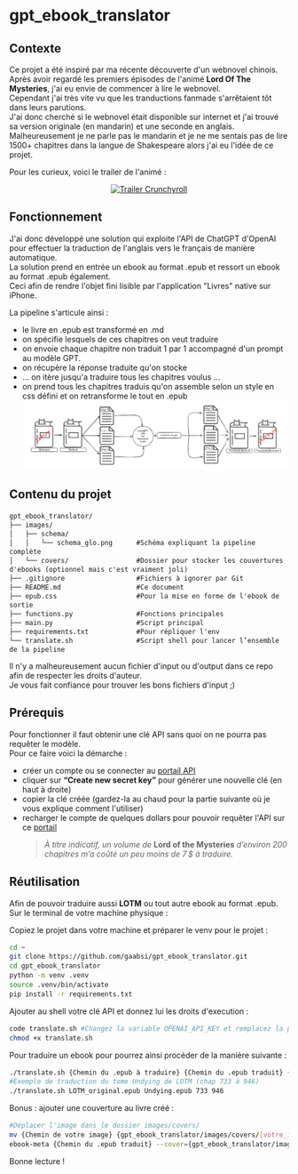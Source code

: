 # gpt_ebook_translator

## Contexte
Ce projet a été inspiré par ma récente découverte d'un webnovel chinois.  
Après avoir regardé les premiers épisodes de l'animé **Lord Of The Mysteries**, j'ai eu envie de commencer à lire le webnovel.  
Cependant j'ai très vite vu que les tranductions fanmade s'arrêtaient tôt dans leurs parutions.  
J'ai donc cherché si le webnovel était disponible sur internet et j'ai trouvé sa version originale (en mandarin) et une seconde en anglais.  
Malheureusement je ne parle pas le mandarin et je ne me sentais pas de lire 1500+ chapitres dans la langue de Shakespeare alors j'ai eu l'idée de ce projet. 

Pour les curieux, voici le trailer de l'animé :  

<p align="center">
  <a href="https://youtu.be/cbdDMWAuHks?si=0Xe5hF28gJ_pu6Xc">
    <img src="https://img.youtube.com/vi/cbdDMWAuHks/0.jpg" alt="Trailer Crunchyroll">
  </a>
</p>

## Fonctionnement
J'ai donc développé une solution qui exploite l'API de ChatGPT d'OpenAI pour effectuer la traduction de l'anglais vers le français de manière automatique.  
La solution prend en entrée un ebook au format .epub et ressort un ebook au format .epub également.  
Ceci afin de rendre l'objet fini lisible par l'application "Livres" native sur iPhone.  

La pipeline s'articule ainsi : 
- le livre en .epub est transformé en .md 
- on spécifie lesquels de ces chapitres on veut traduire
- on envoie chaque chapitre non traduit 1 par 1 accompagné d'un prompt au modèle GPT. 
- on récupère la réponse traduite qu'on stocke 
- ... on itère jusqu'a traduire tous les chapitres voulus ...
- on prend tous les chapitres traduis qu'on assemble selon un style en css défini et on retransforme le tout en .epub  
![schema](/images/schema/schema.png)

## Contenu du projet 
```text
gpt_ebook_translator/ 
├── images/
│   ├── schema/
│   │   └── schema_glo.png      #Schéma expliquant la pipeline complète
│   └── covers/                 #Dossier pour stocker les couvertures d'ebooks (optionnel mais c'est vraiment joli)
├── .gitignore                  #Fichiers à ignorer par Git
├── README.md                   #Ce document
├── epub.css                    #Pour la mise en forme de l'ebook de sortie
├── functions.py                #Fonctions principales
├── main.py                     #Script principal
├── requirements.txt            #Pour répliquer l'env
└── translate.sh                #Script shell pour lancer l’ensemble de la pipeline
```

Il n'y a malheureusement aucun fichier d'input ou d'output dans ce repo afin de respecter les droits d'auteur.  
Je vous fait confiance pour trouver les bons fichiers d'input ;) 

## Prérequis
Pour fonctionner il faut obtenir une clé API sans quoi on ne pourra pas requêter le modèle.   
Pour ce faire voici la démarche : 
- créer un compte ou se connecter au [portail API](https://platform.openai.com/account/api-keys)
- cliquer sur **“Create new secret key”** pour générer une nouvelle clé (en haut à droite)
- copier la clé créée (gardez-la au chaud pour la partie suivante où je vous explique comment l'utiliser)
- recharger le compte de quelques dollars pour pouvoir requêter l'API sur ce [portail](https://platform.openai.com/settings/organization/billing/overview)
  >  *À titre indicatif, un volume de* **Lord of the Mysteries** *d’environ 200 chapitres m’a coûté un peu moins de 7 $ à traduire.*


## Réutilisation

Afin de pouvoir traduire aussi **LOTM** ou tout autre ebook au format .epub.  
Sur le terminal de votre machine physique : 

Copiez le projet dans votre machine et préparer le venv pour le projet  : 
```bash 
cd ~
git clone https://github.com/gaabsi/gpt_ebook_translator.git
cd gpt_ebook_translator 
python -m venv .venv
source .venv/bin/activate
pip install -r requirements.txt
```

Ajouter au shell votre clé API et donnez lui les droits d'execution : 
```bash
code translate.sh #Changez la variable OPENAI_API_KEY et remplacez la par votre clé et sauvegardez le fichier
chmod +x translate.sh
```

Pour traduire un ebook pour pourrez ainsi procéder de la manière suivante : 
```bash 
./translate.sh {Chemin du .epub à traduire} {Chemin du .epub traduit} {Chapitre début trad} {Chapitre fin trad}
#Exemple de traduction du tome Undying de LOTM (chap 733 à 946)
./translate.sh LOTM_original.epub Undying.epub 733 946
```

Bonus : ajouter une couverture au livre créé : 
```bash
#Déplacer l'image dans le dossier images/covers/
mv {Chemin de votre image} {gpt_ebook_translator/images/covers/[votre_image.png]}
ebook-meta {Chemin du .epub traduit} --cover={gpt_ebook_translator/images/covers/[votre_image.png]}
```

Bonne lecture ! 

